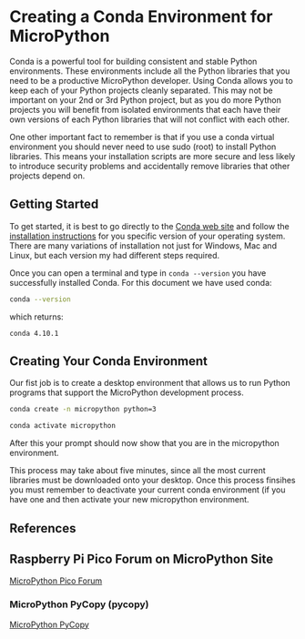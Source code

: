 # Creating a Conda Environment for MicroPython

Conda is a powerful tool for building consistent and stable Python environments.  These environments include all the Python libraries that you need to be a productive MicroPython developer. Using Conda allows you to keep each of your Python projects cleanly separated.  This may not be important on your 2nd or 3rd Python project, but as you do more Python projects you will benefit from isolated environments that each have their own versions of each Python libraries that will not conflict with each other.

One other important fact to remember is that if you use a conda virtual environment you should never need to use sudo (root) to install Python libraries.  This means your installation scripts are more secure and less likely to introduce security problems and accidentally remove libraries that other projects depend on.

## Getting Started
To get started, it is best to go directly to the [Conda web site](https://docs.conda.io/en/latest/#) and follow the [installation instructions](https://conda.io/projects/conda/en/latest/user-guide/install/index.html) for you specific version of your operating system.  There are many variations of installation not just for Windows, Mac and Linux, but each version my had different steps required.

Once you can open a terminal and type in ```conda --version``` you have successfully installed Conda.  For this document we have used conda:

```sh
conda --version
```

which returns:

```
conda 4.10.1
```

## Creating Your Conda Environment

Our fist job is to create a desktop environment that allows us to run Python programs that support the MicroPython development process.  

```sh
conda create -n micropython python=3
```

```sh
conda activate micropython
```

After this your prompt should now show that you are in the micropython environment.

This process may take about five minutes, since all the most current libraries must be downloaded onto your desktop.  Once this process finsihes you must remember to deactivate your current conda environment (if you have one and then activate your new micropython environment.

## References

## Raspberry Pi Pico Forum on MicroPython Site
[MicroPython Pico Forum](https://forum.micropython.org/viewforum.php?f=21)

### MicroPython PyCopy (pycopy)
[MicroPython PyCopy](https://github.com/pfalcon/pycopy)